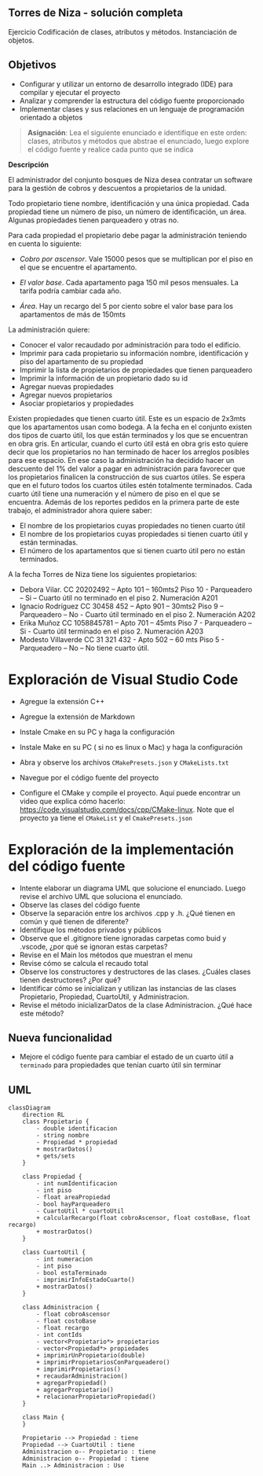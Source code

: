 ## Torres de Niza - solución completa

Ejercicio Codificación de clases, atributos y métodos.
Instanciación de objetos.

## Objetivos

- Configurar y utilizar un entorno de desarrollo integrado (IDE) para compilar y ejecutar el proyecto
- Analizar y comprender la estructura del código fuente proporcionado
- Implementar clases y sus relaciones en un lenguaje de programación orientado a objetos

> **Asignación**: Lea el siguiente enunciado e identifique en este orden: clases, atributos y métodos que abstrae el enunciado, luego explore el código fuente y realice cada punto que se indica

**Descripción**

El administrador del conjunto bosques de Niza desea contratar un software para la gestión de cobros y descuentos a
propietarios de la unidad.

Todo propietario tiene nombre, identificación y una única propiedad. Cada propiedad tiene un número de piso, un número
de identificación, un área. Algunas propiedades tienen parqueadero y otras no.

Para cada propiedad el propietario debe pagar la administración teniendo en cuenta lo siguiente:

- _Cobro por ascensor_. Vale 15000 pesos que se multiplican por el piso en el que se encuentre el apartamento.

- _El valor base_. Cada apartamento paga 150 mil pesos mensuales. La tarifa podría cambiar cada año.

- _Área_. Hay un recargo del 5 por ciento sobre el valor base para los apartamentos de más de 150mts

La administración quiere:

- Conocer el valor recaudado por administración para todo el edificio.
- Imprimir para cada propietario su información nombre, identificación y piso del apartamento de su propiedad
- Imprimir la lista de propietarios de propiedades que tienen parqueadero
- Imprimir la información de un propietario dado su id
- Agregar nuevas propiedades
- Agregar nuevos propietarios
- Asociar propietarios y propiedades

Existen propiedades que tienen cuarto útil. Este es un espacio de 2x3mts que los apartamentos usan como bodega. A la fecha en el conjunto existen dos tipos de cuarto útil, los que están terminados y los que se encuentran en obra gris. En articular, cuando el curto útil está en obra gris esto quiere decir que los propietarios no han terminado de hacer los arreglos posibles para ese espacio. En ese caso la administración ha decidido hacer un descuento del 1% del valor a pagar en administración para favorecer que los propietarios finalicen la construcción de sus cuartos útiles. Se espera que en el futuro todos los cuartos útiles estén totalmente terminados. Cada cuarto útil tiene una numeración y el número de piso en el que se encuentra.
Además de los reportes pedidos en la primera parte de este trabajo, el administrador ahora quiere saber:

- El nombre de los propietarios cuyas propiedades no tienen cuarto útil
- El nombre de los propietarios cuyas propiedades si tienen cuarto útil y están terminadas.
- El número de los apartamentos que si tienen cuarto útil pero no están terminados.

A la fecha Torres de Niza tiene los siguientes propietarios:

- Debora Vilar. CC 20202492 – Apto 101 – 160mts2 Piso 10 - Parqueadero – Si – Cuarto útil no terminado en el piso 2. Numeración A201
- Ignacio Rodríguez CC 30458 452 – Apto 901 – 30mts2 Piso 9 – Parqueadero – No - Cuarto útil terminado en el piso 2. Numeración A202
- Erika Muñoz CC 1058845781 – Apto 701 – 45mts Piso 7 - Parqueadero – Si - Cuarto útil terminado en el piso 2. Numeración A203
- Modesto Villaverde CC 31 321 432 - Apto 502 – 60 mts Piso 5 - Parqueadero – No – No tiene cuarto útil.

# Exploración de Visual Studio Code

- Agregue la extensión C++
- Agregue la extensión de Markdown
- Instale Cmake en su PC y haga la configuración
- Instale Make en su PC ( si no es linux o Mac) y haga la configuración
- Abra y observe los archivos `CMakePresets.json` y `CMakeLists.txt`

- Navegue por el código fuente del proyecto
- Configure el CMake y compile el proyecto. Aquí puede encontrar un video que explica cómo hacerlo: https://code.visualstudio.com/docs/cpp/CMake-linux. Note que el proyecto ya tiene el `CMakeList` y el `CmakePresets.json`

# Exploración de la implementación del código fuente

- Intente elaborar un diagrama UML que solucione el enunciado. Luego revise el archivo UML que soluciona el enunciado.
- Observe las clases del código fuente
- Observe la separación entre los archivos .cpp y .h. ¿Qué tienen en común y qué tienen de diferente?
- Identifique los métodos privados y públicos
- Observe que el .gitignore tiene ignoradas carpetas como buid y .vscode, ¿por qué se ignoran estas carpetas?
- Revise en el Main los métodos que muestran el menu
- Revise cómo se calcula el recaudo total
- Observe los constructores y destructores de las clases. ¿Cuáles clases tienen destructores? ¿Por qué?
- Identificar cómo se inicializan y utilizan las instancias de las clases Propietario, Propiedad, CuartoUtil, y Administracion.
- Revise el método inicializarDatos de la clase Administracion. ¿Qué hace este método?

## Nueva funcionalidad

- Mejore el código fuente para cambiar el estado de un cuarto útil a `terminado` para propiedades que tenían cuarto útil sin terminar

## UML

```mermaid
classDiagram
    direction RL
    class Propietario {
        - double identificacion
        - string nombre
        - Propiedad * propiedad
        + mostrarDatos()
        + gets/sets
    }

    class Propiedad {
        - int numIdentificacion
        - int piso
        - float areaPropiedad
        - bool hayParqueadero
        - CuartoUtil * cuartoUtil
        + calcularRecargo(float cobroAscensor, float costoBase, float recargo)
        + mostrarDatos()
    }

    class CuartoUtil {
        - int numeracion
        - int piso
        - bool estaTerminado
        - imprimirInfoEstadoCuarto()
        + mostrarDatos()
    }

    class Administracion {
        - float cobroAscensor
        - float costoBase
        - float recargo
        - int contIds
        - vector<Propietario*> propietarios
        - vector<Propiedad*> propiedades
        + imprimirUnPropietario(double)
        + imprimirPropietariosConParqueadero()
        + imprimirPropietarios()
        + recaudarAdministracion()
        + agregarPropiedad()
        + agregarPropietario()
        + relacionarPropietarioPropiedad()
    }

    class Main {
    }

    Propietario --> Propiedad : tiene
    Propiedad --> CuartoUtil : tiene
    Administracion o-- Propietario : tiene
    Administracion o-- Propiedad : tiene
    Main ..> Administracion : Use
```
